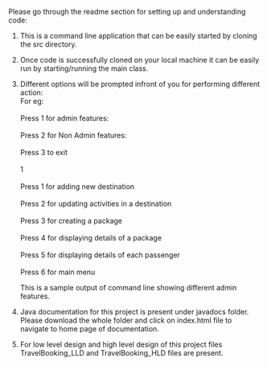 Please go through the readme section for setting up and understanding code:

1. This is a command line application that can be easily started by cloning the src directory.
2. Once code is successfully cloned on your local machine it can be easily run by starting/running the main class.
3. Different options will be prompted infront of you for performing different action:
    <br>For eg: </br>
    <br> Press 1 for admin features: </br>
    <br>Press 2 for Non Admin features: </br>
    <br>Press 3 to exit</br>
    <br>1</br>
    <br>Press 1 for adding new destination</br>
    <br>Press 2 for updating activities in a destination</br>
    <br>Press 3 for creating a package</br>
    <br>Press 4 for displaying details of a package</br>
    <br>Press 5 for displaying details of each passenger</br>
    <br> Press 6 for main menu</br>

   This is a sample output of command line showing different admin features.
4. Java documentation for this project is present under javadocs folder. Please download the whole folder and click on index.html file to navigate to home page of documentation. 
5. For low level design and high level design of this project files TravelBooking_LLD and TravelBooking_HLD files are present.

   
